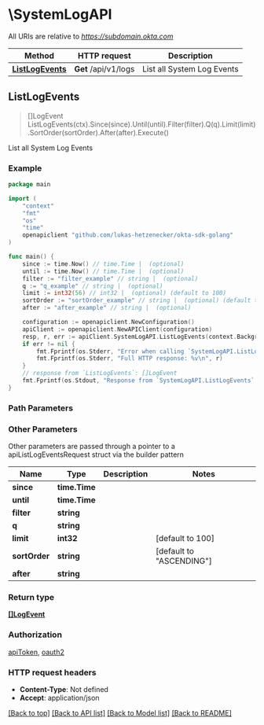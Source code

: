 # \SystemLogAPI

All URIs are relative to *https://subdomain.okta.com*

Method | HTTP request | Description
------------- | ------------- | -------------
[**ListLogEvents**](SystemLogAPI.md#ListLogEvents) | **Get** /api/v1/logs | List all System Log Events



## ListLogEvents

> []LogEvent ListLogEvents(ctx).Since(since).Until(until).Filter(filter).Q(q).Limit(limit).SortOrder(sortOrder).After(after).Execute()

List all System Log Events



### Example

```go
package main

import (
    "context"
    "fmt"
    "os"
    "time"
    openapiclient "github.com/lukas-hetzenecker/okta-sdk-golang"
)

func main() {
    since := time.Now() // time.Time |  (optional)
    until := time.Now() // time.Time |  (optional)
    filter := "filter_example" // string |  (optional)
    q := "q_example" // string |  (optional)
    limit := int32(56) // int32 |  (optional) (default to 100)
    sortOrder := "sortOrder_example" // string |  (optional) (default to "ASCENDING")
    after := "after_example" // string |  (optional)

    configuration := openapiclient.NewConfiguration()
    apiClient := openapiclient.NewAPIClient(configuration)
    resp, r, err := apiClient.SystemLogAPI.ListLogEvents(context.Background()).Since(since).Until(until).Filter(filter).Q(q).Limit(limit).SortOrder(sortOrder).After(after).Execute()
    if err != nil {
        fmt.Fprintf(os.Stderr, "Error when calling `SystemLogAPI.ListLogEvents``: %v\n", err)
        fmt.Fprintf(os.Stderr, "Full HTTP response: %v\n", r)
    }
    // response from `ListLogEvents`: []LogEvent
    fmt.Fprintf(os.Stdout, "Response from `SystemLogAPI.ListLogEvents`: %v\n", resp)
}
```

### Path Parameters



### Other Parameters

Other parameters are passed through a pointer to a apiListLogEventsRequest struct via the builder pattern


Name | Type | Description  | Notes
------------- | ------------- | ------------- | -------------
 **since** | **time.Time** |  | 
 **until** | **time.Time** |  | 
 **filter** | **string** |  | 
 **q** | **string** |  | 
 **limit** | **int32** |  | [default to 100]
 **sortOrder** | **string** |  | [default to &quot;ASCENDING&quot;]
 **after** | **string** |  | 

### Return type

[**[]LogEvent**](LogEvent.md)

### Authorization

[apiToken](../README.md#apiToken), [oauth2](../README.md#oauth2)

### HTTP request headers

- **Content-Type**: Not defined
- **Accept**: application/json

[[Back to top]](#) [[Back to API list]](../README.md#documentation-for-api-endpoints)
[[Back to Model list]](../README.md#documentation-for-models)
[[Back to README]](../README.md)

